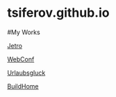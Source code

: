 # tsiferov.github.io
#My Works


[Jetro](https://tsiferov.github.io/Jetro/index.html)

[WebConf](https://tsiferov.github.io/WebConf/index.html)

[Urlaubsgluck](https://tsiferov.github.io/Urlaubsgluck/index.html)

[BuildHome](https://tsiferov.github.io/BuildHome/index.html)
